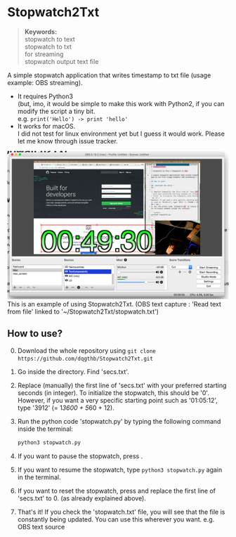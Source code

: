 # Stopwatch2Txt
> **Keywords:**  
> stopwatch to text   
> stopwatch to txt  
> for streaming  
> stopwatch output text file  

A simple stopwatch application that writes timestamp to txt file (usage example: OBS streaming).

- It requires Python3  
(but, imo, it would be simple to make this work with Python2, if you can modify the script a tiny bit.  
e.g. `print('Hello') -> print 'hello'` 
- It works for macOS.  
I did not test for linux environment yet but I guess it would work. Please let me know through issue tracker.

![preview](./previewfiles/preview.png "opt title")
This is an example of using Stopwatch2Txt. (OBS text capture : 'Read text from file' linked to '~/Stopwatch2Txt/stopwatch.txt')

## How to use?

00. Download the whole repository using `git clone https://github.com/dqgthb/Stopwatch2Txt.git`
00. Go inside the directory. Find 'secs.txt'.
1. Replace (manually) the first line of 'secs.txt' with your preferred starting seconds (in integer). To initialize the stopwatch, this should be '0'.  
However, if you want a very specific starting point such as '01:05:12', type '3912' (= 1*3600 + 5*60 + 12).
2. Run the python code 'stopwatch.py' by typing the following command inside the terminal:

    ```python
    python3 stopwatch.py
    ```

00. If you want to pause the stopwatch, press <Ctrl c>.
00. If you want to resume the stopwatch, type `python3 stopwatch.py` again in the terminal.
00. If you want to reset the stopwatch, press <Ctrl c> and replace the first line of 'secs.txt' to 0. (as already explained above).
3. That's it! If you check the 'stopwatch.txt' file, you will see that the file is constantly being updated. You can use this wherever you want. e.g. OBS text source


